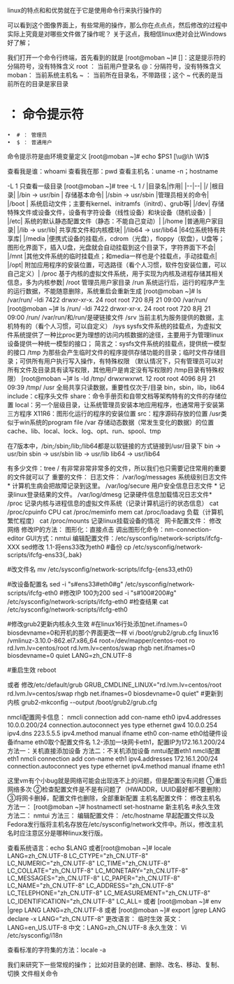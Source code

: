 
linux的特点和和优势就在于它是使用命令行来执行操作的


可以看到这个图像界面上，有些常用的操作，那么你在点点点，然后修改的过程中实际上究竟是对哪些文件做了操作呢？
关于这点，我相信linux绝对会比Windows好了解；

我们打开一个命令行终端，首先看到的就是
[root@moban ~]# 
[]：这是提示符的分隔符号，没有特殊含义
root ： 当前用户登录名
@：分隔符号，没有特殊含义 
moban： 当前系统主机名
~ ： 当前所在目录名，不带路径；这个 ~ 代表的是当前所在的目录是家目录
# ： 命令提示符
	•  # ： 管理员
	•  $ ： 普通用户 

命令提示符是由环境变量定义
[root@moban ~]# echo $PS1
[\u@\h \W]\$


查看我是谁：whoami
查看我在那：pwd
查看主机名：uname -n；hostname


-L 1 只查看一级目录
[root@moban ~]# tree -L 1 /
|目录名|作用|
|--|--|
|/	|根目录|
|/bin -> usr/bin        |        	存储基本命令|
|/sbin -> usr/sbin	|管理员相关的命令|
|/boot    |    	系统启动文件；主要有kernel、initramfs（initrd）、grub等|
|/dev|	存储特殊文件或设备文件，设备有字符设备（线性设备）和块设备（随机设备）|
|/etc|	系统的默认静态配置文件（静态：不能自己变动）|
|/home	|普通用户家目录|
|/lib -> usr/lib|	共享库文件和内核模块|
|/lib64 -> usr/lib64	|64位系统特有共享库|
|/media	|便携式设备的挂载点，cdrom（光盘），floppy（软盘），U盘等；图形化界面下，插入U盘，光盘就会自动挂载到这个目录下，字符界面下不会|
|/mnt	|其他文件系统的临时挂载点；和media一样也是个挂载点，手动挂载点|
|/opt|	附加应用程序的安装位置，可选路径（看个人习惯，软件包安装位置，可以自己定义）|
/proc	基于内核的虚拟文件系统，用于实现为内核及进程存储其相关信息，多为内核参数|
/root	管理员用户家目录
/run	系统运行后，运行的程序产生的运行数据，不能随意删除，系统重启会重新生成
	[root@moban ~]# ls /var/run/ -ldi
	7422 drwxr-xr-x. 24 root root 720 8月  21 09:00 /var/run/
	[root@moban ~]# ls /run/ -ldi
	7422 drwxr-xr-x. 24 root root 720 8月  21 09:00 /run/
	/var/run/和/run/是硬链接文件
/srv	当前主机为服务提供的数据，主机特有的（看个人习惯，可以自定义）
/sys	sysfs文件系统的挂载点，为虚拟文件系统提供了一种比proc更为理想的访问内核数据的途径，主要用于为管理linux设备提供一种统一模型的接口；
	简言之：sysfs文件系统的挂载点，提供统一模型的接口
/tmp	为那些会产生临时文件的程序提供存储功能的目录；临时文件存储目录；可供所有用户执行写入操作，有特殊权限
	（默认情况下，只有管理员可以对所有文件及目录具有读写权限，其他用户是肯定没有写权限的  /tmp目录有特殊权限）
	[root@moban ~]# ls -ld /tmp/
	drwxrwxrwt. 12 root root 4096 8月  21 09:39 /tmp/
/usr	全局共享只读数据，重要性仅次于/目录
	bin，sbin，lib，lib64
	include：c程序头文件
	share：命令手册页和自带文档等架构特有的文件的存储位置
	local：另一个层级目录，让系统管理员安装本地应用程序，也通常用于安装第三方程序
	X11R6：图形化运行的程序的安装位置
	src：程序源码存放的位置
/usr类似于win系统的program file
/var	存储动态数据（常发生变化的数据）的位置
	cache、lib、local、lock、log、opt、run、spool、tmp




在7版本中，/bin;/sbin;/lib;/lib64都是以软链接的方式链接到/usr/目录下
 bin -> usr/bin
 sbin -> usr/sbin
 lib -> usr/lib
 lib64 -> usr/lib64


有多少文件：tree /
有非常非常非常多的文件，所以我们也只需要记住常用的重要的文件就可以了
重要的文件：
	日志文件：
		/var/log/messages 系统级别日志文件 * 计算机生病会把故障记录到这里。
		/var/log/secure 用户安全信息日志文件 * 记录linux登录结果的文件。
		/var/log/dmesg 记录硬件信息加载情况日志文件*
	 
	/proc 记录内核与进程信息的虚拟文件系统（记录计算机运行的状态信息） 
		cat /proc/cpuinfo         CPU 
		cat /proc/meminfo     mem
		cat /proc/loadavg      负载（计算机繁忙程度）
		cat /proc/mounts      记录linux挂载设备的情况
 
网卡配置文件：
	修改网络
	修改IP的方法：
图形化：直接点击
调出图形化命令：nm-connection-editor
GUI方式：nmtui
编辑配置文件：/etc/sysconfig/network-scripts/ifcfg-XXX
sed修改
1.1-将ens33改为eth0
#备份
cp  /etc/sysconfig/network-scripts/ifcfg-ens33{,.bak}

#改文件名
mv /etc/sysconfig/network-scripts/ifcfg-{ens33,eth0} 

#改设备配置名
sed -i "s#ens33#eth0#g" /etc/sysconfig/network-scripts/ifcfg-eth0 
#修改IP 100为200
sed -i "s#100#200#g" /etc/sysconfig/network-scripts/ifcfg-eth0
#检查结果
cat /etc/sysconfig/network-scripts/ifcfg-eth0

#修改grub2更新内核永久生效
#在linux16行处添加net.ifnames=0 biosdevname=0和开机的那个界面更改一样
vi /boot/grub2/grub.cfg 
linux16 /vmlinuz-3.10.0-862.el7.x86_64 root=/dev/mapper/centos-root ro rd.lvm.lv=centos/root rd.lvm.lv=centos/swap rhgb net.ifnames=0 biosdevname=0 quiet LANG=zh_CN.UTF-8

#重启生效
reboot

或者
修改/etc/default/grub
GRUB_CMDLINE_LINUX="rd.lvm.lv=centos/root rd.lvm.lv=centos/swap rhgb net.ifnames=0 biosdevname=0 quiet"
#更新到内核
grub2-mkconfig --output /boot/grub2/grub.cfg

nmcli配置网卡信息：
nmcli connection add con-name eth0 ipv4.addresses 10.0.0.200/24  connection.autoconnect yes type ethernet gw4 10.0.0.254 ipv4.dns 223.5.5.5 ipv4.method manual ifname eth0
con-name eth0给硬件设备ifname eth0取个配置文件名
1.2-添加一块网卡eth1，配置IP为172.16.1.200/24
方法一：关机直接添加设备
方法二：不关机添加设备
nmtui配置eth1
nmcli配置eth1
nmcli connection add con-name eth1 ipv4.addresses 172.16.1.200/24  connection.autoconnect yes type ethernet ipv4.method manual ifname eth1

这里vm有个小bug就是网络可能会出现连不上的问题，但是配置没有问题
①重启网络多次
②检查配置文件是不是有问题了（HWADDR，UUID最好都不要删除）
③将网卡删掉，配置文件也删除，全部重新配置
主机名配置文件：
	修改主机名
			方法一：
			[root@moban ~]# hostnamectl set-hostname 新主机名   #永久生效
			方法二：
			nmtui
			方法三：
			编辑配置文件： /etc/hostname 
			早起配置文件以及Fedora发行版将主机名存放在/etc/sysconfig/network文件中。所以，修改主机名时应注意区分是哪种linux发行版。
	
查看系统语言：echo $LANG
或者[root@moban ~]# locale
LANG=zh_CN.UTF-8
LC_CTYPE="zh_CN.UTF-8"
LC_NUMERIC="zh_CN.UTF-8"
LC_TIME="zh_CN.UTF-8"
LC_COLLATE="zh_CN.UTF-8"
LC_MONETARY="zh_CN.UTF-8"
LC_MESSAGES="zh_CN.UTF-8"
LC_PAPER="zh_CN.UTF-8"
LC_NAME="zh_CN.UTF-8"
LC_ADDRESS="zh_CN.UTF-8"
LC_TELEPHONE="zh_CN.UTF-8"
LC_MEASUREMENT="zh_CN.UTF-8"
LC_IDENTIFICATION="zh_CN.UTF-8"
LC_ALL=
或者
[root@moban ~]# env |grep LANG
LANG=zh_CN.UTF-8
或者
[root@moban ~]# export |grep LANG
declare -x LANG="zh_CN.UTF-8"
更改语言：
临时生效
英文：LANG=en_US.UTF-8
中文：LANG=zh_CN.UTF-8
永久生效：
Vi  /etc/sysconfig/i18n
 
查看标准的字符集的方法：locale -a


我们来研究下一些常规的操作；
比如对目录的创建、删除、改名、移动、复制、切换
文件相关命令
